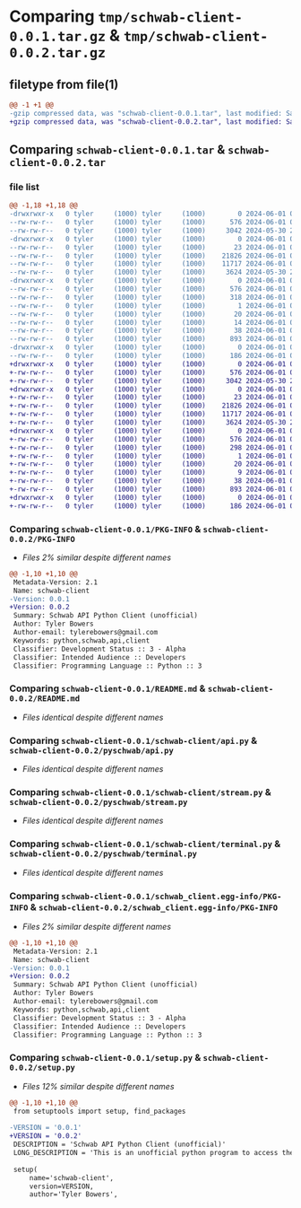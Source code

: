 # Comparing `tmp/schwab-client-0.0.1.tar.gz` & `tmp/schwab-client-0.0.2.tar.gz`

## filetype from file(1)

```diff
@@ -1 +1 @@
-gzip compressed data, was "schwab-client-0.0.1.tar", last modified: Sat Jun  1 02:49:27 2024, max compression
+gzip compressed data, was "schwab-client-0.0.2.tar", last modified: Sat Jun  1 02:58:44 2024, max compression
```

## Comparing `schwab-client-0.0.1.tar` & `schwab-client-0.0.2.tar`

### file list

```diff
@@ -1,18 +1,18 @@
-drwxrwxr-x   0 tyler     (1000) tyler     (1000)        0 2024-06-01 02:49:27.716266 schwab-client-0.0.1/
--rw-rw-r--   0 tyler     (1000) tyler     (1000)      576 2024-06-01 02:49:27.716266 schwab-client-0.0.1/PKG-INFO
--rw-rw-r--   0 tyler     (1000) tyler     (1000)     3042 2024-05-30 21:36:54.000000 schwab-client-0.0.1/README.md
-drwxrwxr-x   0 tyler     (1000) tyler     (1000)        0 2024-06-01 02:49:27.716266 schwab-client-0.0.1/schwab-client/
--rw-rw-r--   0 tyler     (1000) tyler     (1000)       23 2024-06-01 02:14:41.000000 schwab-client-0.0.1/schwab-client/__init__.py
--rw-rw-r--   0 tyler     (1000) tyler     (1000)    21826 2024-06-01 01:21:57.000000 schwab-client-0.0.1/schwab-client/api.py
--rw-rw-r--   0 tyler     (1000) tyler     (1000)    11717 2024-06-01 01:21:57.000000 schwab-client-0.0.1/schwab-client/stream.py
--rw-rw-r--   0 tyler     (1000) tyler     (1000)     3624 2024-05-30 21:36:54.000000 schwab-client-0.0.1/schwab-client/terminal.py
-drwxrwxr-x   0 tyler     (1000) tyler     (1000)        0 2024-06-01 02:49:27.716266 schwab-client-0.0.1/schwab_client.egg-info/
--rw-rw-r--   0 tyler     (1000) tyler     (1000)      576 2024-06-01 02:49:27.000000 schwab-client-0.0.1/schwab_client.egg-info/PKG-INFO
--rw-rw-r--   0 tyler     (1000) tyler     (1000)      318 2024-06-01 02:49:27.000000 schwab-client-0.0.1/schwab_client.egg-info/SOURCES.txt
--rw-rw-r--   0 tyler     (1000) tyler     (1000)        1 2024-06-01 02:49:27.000000 schwab-client-0.0.1/schwab_client.egg-info/dependency_links.txt
--rw-rw-r--   0 tyler     (1000) tyler     (1000)       20 2024-06-01 02:49:27.000000 schwab-client-0.0.1/schwab_client.egg-info/requires.txt
--rw-rw-r--   0 tyler     (1000) tyler     (1000)       14 2024-06-01 02:49:27.000000 schwab-client-0.0.1/schwab_client.egg-info/top_level.txt
--rw-rw-r--   0 tyler     (1000) tyler     (1000)       38 2024-06-01 02:49:27.716266 schwab-client-0.0.1/setup.cfg
--rw-rw-r--   0 tyler     (1000) tyler     (1000)      893 2024-06-01 02:49:23.000000 schwab-client-0.0.1/setup.py
-drwxrwxr-x   0 tyler     (1000) tyler     (1000)        0 2024-06-01 02:49:27.716266 schwab-client-0.0.1/tests/
--rw-rw-r--   0 tyler     (1000) tyler     (1000)      186 2024-06-01 02:46:57.000000 schwab-client-0.0.1/tests/test_main.py
+drwxrwxr-x   0 tyler     (1000) tyler     (1000)        0 2024-06-01 02:58:44.900231 schwab-client-0.0.2/
+-rw-rw-r--   0 tyler     (1000) tyler     (1000)      576 2024-06-01 02:58:44.900231 schwab-client-0.0.2/PKG-INFO
+-rw-rw-r--   0 tyler     (1000) tyler     (1000)     3042 2024-05-30 21:36:54.000000 schwab-client-0.0.2/README.md
+drwxrwxr-x   0 tyler     (1000) tyler     (1000)        0 2024-06-01 02:58:44.900231 schwab-client-0.0.2/pyschwab/
+-rw-rw-r--   0 tyler     (1000) tyler     (1000)       23 2024-06-01 02:14:41.000000 schwab-client-0.0.2/pyschwab/__init__.py
+-rw-rw-r--   0 tyler     (1000) tyler     (1000)    21826 2024-06-01 01:21:57.000000 schwab-client-0.0.2/pyschwab/api.py
+-rw-rw-r--   0 tyler     (1000) tyler     (1000)    11717 2024-06-01 01:21:57.000000 schwab-client-0.0.2/pyschwab/stream.py
+-rw-rw-r--   0 tyler     (1000) tyler     (1000)     3624 2024-05-30 21:36:54.000000 schwab-client-0.0.2/pyschwab/terminal.py
+drwxrwxr-x   0 tyler     (1000) tyler     (1000)        0 2024-06-01 02:58:44.900231 schwab-client-0.0.2/schwab_client.egg-info/
+-rw-rw-r--   0 tyler     (1000) tyler     (1000)      576 2024-06-01 02:58:44.000000 schwab-client-0.0.2/schwab_client.egg-info/PKG-INFO
+-rw-rw-r--   0 tyler     (1000) tyler     (1000)      298 2024-06-01 02:58:44.000000 schwab-client-0.0.2/schwab_client.egg-info/SOURCES.txt
+-rw-rw-r--   0 tyler     (1000) tyler     (1000)        1 2024-06-01 02:58:44.000000 schwab-client-0.0.2/schwab_client.egg-info/dependency_links.txt
+-rw-rw-r--   0 tyler     (1000) tyler     (1000)       20 2024-06-01 02:58:44.000000 schwab-client-0.0.2/schwab_client.egg-info/requires.txt
+-rw-rw-r--   0 tyler     (1000) tyler     (1000)        9 2024-06-01 02:58:44.000000 schwab-client-0.0.2/schwab_client.egg-info/top_level.txt
+-rw-rw-r--   0 tyler     (1000) tyler     (1000)       38 2024-06-01 02:58:44.900231 schwab-client-0.0.2/setup.cfg
+-rw-rw-r--   0 tyler     (1000) tyler     (1000)      893 2024-06-01 02:58:39.000000 schwab-client-0.0.2/setup.py
+drwxrwxr-x   0 tyler     (1000) tyler     (1000)        0 2024-06-01 02:58:44.900231 schwab-client-0.0.2/tests/
+-rw-rw-r--   0 tyler     (1000) tyler     (1000)      186 2024-06-01 02:46:57.000000 schwab-client-0.0.2/tests/test_main.py
```

### Comparing `schwab-client-0.0.1/PKG-INFO` & `schwab-client-0.0.2/PKG-INFO`

 * *Files 2% similar despite different names*

```diff
@@ -1,10 +1,10 @@
 Metadata-Version: 2.1
 Name: schwab-client
-Version: 0.0.1
+Version: 0.0.2
 Summary: Schwab API Python Client (unofficial)
 Author: Tyler Bowers
 Author-email: tylerebowers@gmail.com
 Keywords: python,schwab,api,client
 Classifier: Development Status :: 3 - Alpha
 Classifier: Intended Audience :: Developers
 Classifier: Programming Language :: Python :: 3
```

### Comparing `schwab-client-0.0.1/README.md` & `schwab-client-0.0.2/README.md`

 * *Files identical despite different names*

### Comparing `schwab-client-0.0.1/schwab-client/api.py` & `schwab-client-0.0.2/pyschwab/api.py`

 * *Files identical despite different names*

### Comparing `schwab-client-0.0.1/schwab-client/stream.py` & `schwab-client-0.0.2/pyschwab/stream.py`

 * *Files identical despite different names*

### Comparing `schwab-client-0.0.1/schwab-client/terminal.py` & `schwab-client-0.0.2/pyschwab/terminal.py`

 * *Files identical despite different names*

### Comparing `schwab-client-0.0.1/schwab_client.egg-info/PKG-INFO` & `schwab-client-0.0.2/schwab_client.egg-info/PKG-INFO`

 * *Files 2% similar despite different names*

```diff
@@ -1,10 +1,10 @@
 Metadata-Version: 2.1
 Name: schwab-client
-Version: 0.0.1
+Version: 0.0.2
 Summary: Schwab API Python Client (unofficial)
 Author: Tyler Bowers
 Author-email: tylerebowers@gmail.com
 Keywords: python,schwab,api,client
 Classifier: Development Status :: 3 - Alpha
 Classifier: Intended Audience :: Developers
 Classifier: Programming Language :: Python :: 3
```

### Comparing `schwab-client-0.0.1/setup.py` & `schwab-client-0.0.2/setup.py`

 * *Files 12% similar despite different names*

```diff
@@ -1,10 +1,10 @@
 from setuptools import setup, find_packages
 
-VERSION = '0.0.1'
+VERSION = '0.0.2'
 DESCRIPTION = 'Schwab API Python Client (unofficial)'
 LONG_DESCRIPTION = 'This is an unofficial python program to access the Schwab api.'
 
 setup(
     name='schwab-client',
     version=VERSION,
     author='Tyler Bowers',
```

